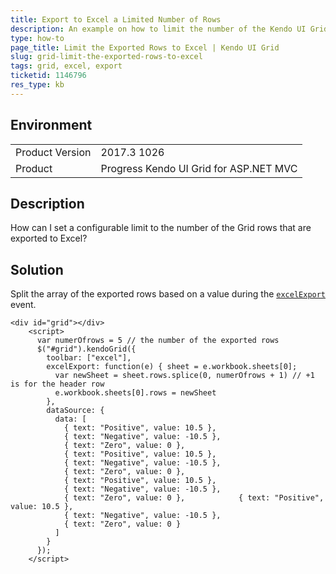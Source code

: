 ```yaml
---
title: Export to Excel a Limited Number of Rows
description: An example on how to limit the number of the Kendo UI Grid rows which are exported to Excel.
type: how-to
page_title: Limit the Exported Rows to Excel | Kendo UI Grid
slug: grid-limit-the-exported-rows-to-excel
tags: grid, excel, export
ticketid: 1146796
res_type: kb
---
```


## Environment

<table>
	<tr>
		<td>Product Version</td>
		<td>2017.3 1026</td>
	</tr>
	<tr>
		<td>Product</td>
		<td>Progress Kendo UI Grid for ASP.NET MVC</td>
	</tr>
</table>


## Description

How can I set a configurable limit to the number of the Grid rows that are exported to Excel?

## Solution

Split the array of the exported rows based on a value during the [`excelExport`](https://docs.telerik.com/kendo-ui/api/javascript/ui/grid/events/excelexport) event.  

```dojo
<div id="grid"></div>
    <script>
      var numerOfrows = 5 // the number of the exported rows
      $("#grid").kendoGrid({
        toolbar: ["excel"],
        excelExport: function(e) { sheet = e.workbook.sheets[0];
          var newSheet = sheet.rows.splice(0, numerOfrows + 1) // +1 is for the header row
          e.workbook.sheets[0].rows = newSheet
        },
        dataSource: {
          data: [
            { text: "Positive", value: 10.5 },
            { text: "Negative", value: -10.5 },
            { text: "Zero", value: 0 },
            { text: "Positive", value: 10.5 },
            { text: "Negative", value: -10.5 },
            { text: "Zero", value: 0 },
            { text: "Positive", value: 10.5 },
            { text: "Negative", value: -10.5 },
            { text: "Zero", value: 0 },            { text: "Positive", value: 10.5 },
            { text: "Negative", value: -10.5 },
            { text: "Zero", value: 0 }
          ]
        }
      });
    </script>
```

